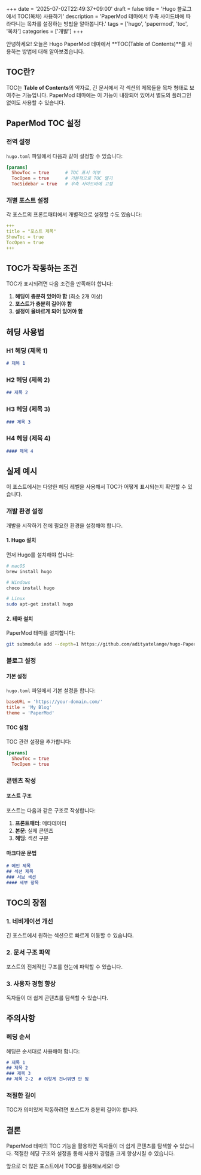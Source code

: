 +++
date = '2025-07-02T22:49:37+09:00'
draft = false
title = 'Hugo 블로그에서 TOC(목차) 사용하기'
description = 'PaperMod 테마에서 우측 사이드바에 따라다니는 목차를 설정하는 방법을 알아봅니다.'
tags = ['hugo', 'papermod', 'toc', '목차']
categories = ['개발']
+++

안녕하세요! 오늘은 Hugo PaperMod 테마에서 **TOC(Table of Contents)**를 사용하는 방법에 대해 알아보겠습니다.

## TOC란?

TOC는 **Table of Contents**의 약자로, 긴 문서에서 각 섹션의 제목들을 목차 형태로 보여주는 기능입니다. PaperMod 테마에는 이 기능이 내장되어 있어서 별도의 플러그인 없이도 사용할 수 있습니다.

## PaperMod TOC 설정

### 전역 설정

`hugo.toml` 파일에서 다음과 같이 설정할 수 있습니다:

```toml
[params]
  ShowToc = true      # TOC 표시 여부
  TocOpen = true      # 기본적으로 TOC 열기
  TocSidebar = true   # 우측 사이드바에 고정
```

### 개별 포스트 설정

각 포스트의 프론트매터에서 개별적으로 설정할 수도 있습니다:

```yaml
+++
title = "포스트 제목"
ShowToc = true
TocOpen = true
+++
```

## TOC가 작동하는 조건

TOC가 표시되려면 다음 조건을 만족해야 합니다:

1. **헤딩이 충분히 있어야 함** (최소 2개 이상)
2. **포스트가 충분히 길어야 함**
3. **설정이 올바르게 되어 있어야 함**

## 헤딩 사용법

### H1 헤딩 (제목 1)
```markdown
# 제목 1
```

### H2 헤딩 (제목 2)
```markdown
## 제목 2
```

### H3 헤딩 (제목 3)
```markdown
### 제목 3
```

### H4 헤딩 (제목 4)
```markdown
#### 제목 4
```

## 실제 예시

이 포스트에서는 다양한 헤딩 레벨을 사용해서 TOC가 어떻게 표시되는지 확인할 수 있습니다.

### 개발 환경 설정

개발을 시작하기 전에 필요한 환경을 설정해야 합니다.

#### 1. Hugo 설치

먼저 Hugo를 설치해야 합니다:

```bash
# macOS
brew install hugo

# Windows
choco install hugo

# Linux
sudo apt-get install hugo
```

#### 2. 테마 설치

PaperMod 테마를 설치합니다:

```bash
git submodule add --depth=1 https://github.com/adityatelange/hugo-PaperMod.git themes/PaperMod
```

### 블로그 설정

#### 기본 설정

`hugo.toml` 파일에서 기본 설정을 합니다:

```toml
baseURL = 'https://your-domain.com/'
title = 'My Blog'
theme = 'PaperMod'
```

#### TOC 설정

TOC 관련 설정을 추가합니다:

```toml
[params]
  ShowToc = true
  TocOpen = true
```

### 콘텐츠 작성

#### 포스트 구조

포스트는 다음과 같은 구조로 작성합니다:

1. **프론트매터**: 메타데이터
2. **본문**: 실제 콘텐츠
3. **헤딩**: 섹션 구분

#### 마크다운 문법

```markdown
# 메인 제목
## 섹션 제목
### 서브 섹션
#### 세부 항목
```

## TOC의 장점

### 1. 네비게이션 개선

긴 포스트에서 원하는 섹션으로 빠르게 이동할 수 있습니다.

### 2. 문서 구조 파악

포스트의 전체적인 구조를 한눈에 파악할 수 있습니다.

### 3. 사용자 경험 향상

독자들이 더 쉽게 콘텐츠를 탐색할 수 있습니다.

## 주의사항

### 헤딩 순서

헤딩은 순서대로 사용해야 합니다:

```markdown
# 제목 1
## 제목 2
### 제목 3
## 제목 2-2  # 이렇게 건너뛰면 안 됨
```

### 적절한 길이

TOC가 의미있게 작동하려면 포스트가 충분히 길어야 합니다.

## 결론

PaperMod 테마의 TOC 기능을 활용하면 독자들이 더 쉽게 콘텐츠를 탐색할 수 있습니다. 적절한 헤딩 구조와 설정을 통해 사용자 경험을 크게 향상시킬 수 있습니다.

앞으로 더 많은 포스트에서 TOC를 활용해보세요! 😊
